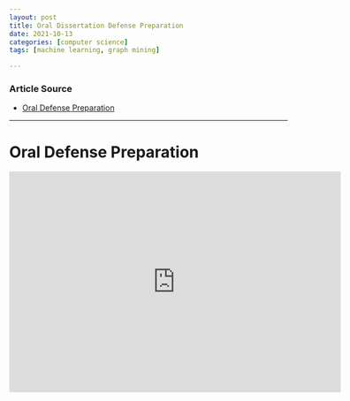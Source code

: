 ```yaml
---
layout: post
title: Oral Dissertation Defense Preparation
date: 2021-10-13
categories: [computer science]
tags: [machine learning, graph mining]

---
```


### Article Source

* [Oral Defense Preparation](https://www.youtube.com/watch?v=SN2HH9boJN4&t=14s)


---


# Oral Defense Preparation


<iframe width="600" height="400" src="https://www.youtube.com/embed/SN2HH9boJN4" title="YouTube video player" frameborder="0" allow="accelerometer; autoplay; clipboard-write; encrypted-media; gyroscope; picture-in-picture" allowfullscreen></iframe>
